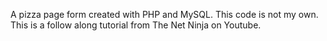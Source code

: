 A pizza page form created with PHP and MySQL. This code is not my own. This is a follow along tutorial from The Net Ninja on Youtube.
